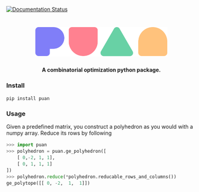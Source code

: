 [![Documentation Status](https://readthedocs.org/projects/puan/badge/?version=latest)](https://puan.readthedocs.io/en/latest/?badge=latest)

<h1 align="center">
<img src="https://github.com/ourstudio-se/puan-python/blob/main/puan-logo.svg" width="350">
</h1>

<h4 align="center">A combinatorial optimization python package.</h4>

### Install
```
pip install puan
```

### Usage
Given a predefined matrix, you construct a polyhedron as you would with a numpy array. Reduce its rows by following
```python
>>> import puan
>>> polyhedron = puan.ge_polyhedron([
    [ 0,-2, 1, 1],
    [ 0, 1, 1, 1]
])
>>> polyhedron.reduce(*polyhedron.reducable_rows_and_columns())
ge_polytope([[ 0, -2,  1,  1]])
```

